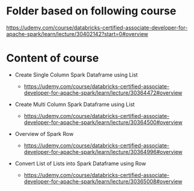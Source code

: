 # Folder based on following course

https://udemy.com/course/databricks-certified-associate-developer-for-apache-spark/learn/lecture/30402142?start=0#overview

# Content of course

- Create Single Column Spark Dataframe using List
  - https://udemy.com/course/databricks-certified-associate-developer-for-apache-spark/learn/lecture/30364472#overview

- Create Multi Column Spark Dataframe using List
  - https://udemy.com/course/databricks-certified-associate-developer-for-apache-spark/learn/lecture/30364500#overview

- Overview of Spark Row
  - https://udemy.com/course/databricks-certified-associate-developer-for-apache-spark/learn/lecture/30364996#overview

- Convert List of Lists into Spark Dataframe using Row
  - https://udemy.com/course/databricks-certified-associate-developer-for-apache-spark/learn/lecture/30365008#overview